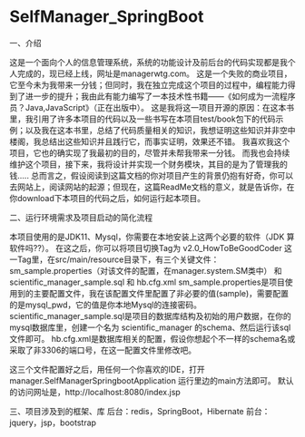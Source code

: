 # SelfManager_SpringBoot
一、介绍

这是一个面向个人的信息管理系统，系统的功能设计及前后台的代码实现都是我个人完成的，现已经上线，网址是managerwtg.com。
这是一个失败的商业项目，它至今未为我带来一分钱；但同时，我在独立完成这个项目的过程中，编程能力得到了进一步的提升；我由此有能力编写了一本技术性书籍——《如何成为一流程序员？Java,JavaScript》（正在出版中）。
这是我将这一项目开源的原因：在这本书里，我引用了许多本项目的代码以及一些书写在本项目test/book包下的代码示例；以及我在这本书里，总结了代码质量相关的知识，我想证明这些知识并非空中楼阁，我总结出这些知识并且践行它，而事实证明，效果还不错。
我喜欢我这个项目，它也的确实现了我最初的目的，尽管并未帮我带来一分钱。
而我也会持续维护这个项目，接下来，我将设计并实现一个财务模块，其目的是为了管理我的钱.....
总而言之，假设阅读到这篇文档的你对项目产生的背景仍抱有好奇，你可以去网站上，阅读网站的起源；但现在，这篇ReadMe文档的意义，就是告诉你，在你download下本项目的代码之后，如何运行起本项目。


二、运行环境需求及项目启动的简化流程

本项目使用的是JDK11、Mysql，你需要在本地安装上这两个必要的软件（JDK 算软件吗??）。
在这之后，你可以将项目切换Tag为 v2.0_HowToBeGoodCoder
这一Tag里，在src/main/resource目录下，有三个关键文件：sm_sample.properties（对该文件的配置，在manager.system.SM类中） 和 scientific_manager_sample.sql 和 hb.cfg.xml
sm_sample.properties是项目使用到的主要配置文件，我在该配置文件里配置了非必要的值(sample)，需要配置的是mysql_pwd，它的值是你本地Mysql的连接密码。
scientific_manager_sample.sql是项目的数据库结构及初始的用户数据，在你的mysql数据库里，创建一个名为 scientific_manager 的schema、然后运行该sql文件即可。
hb.cfg.xml是数据库相关的配置，假设你想起个不一样的schema名或采取了非3306的端口号，在这一配置文件里修改吧。

这三个文件配置好之后，用任何一个你喜欢的IDE，打开manager.SelfManagerSpringbootApplication 运行里边的main方法即可。
默认的访问网址是，http://localhost:8080/index.jsp


三、项目涉及到的框架、库
后台：redis，SpringBoot，Hibernate
前台：jquery，jsp，bootstrap

